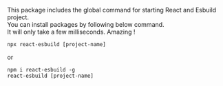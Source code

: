 This package includes the global command for starting React and Esbuild project. \
You can install packages by following below command. \
It will only take a few milliseconds. Amazing !


```
npx react-esbuild [project-name]
```

or

```
npm i react-esbuild -g
react-esbuild [project-name]
```


